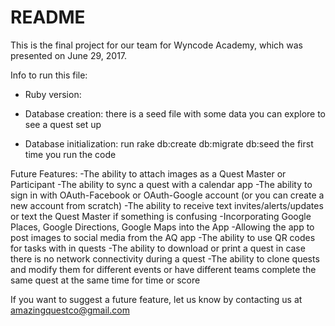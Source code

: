 # README

This is the final project for our team for Wyncode Academy, which was presented on June 29, 2017.

Info to run this file:
* Ruby version: 

* Database creation: there is a seed file with some data you can explore to see a quest set up

* Database initialization: run rake db:create db:migrate db:seed the first time you run the code

Future Features:
-The ability to attach images as a Quest Master or Participant
-The ability to sync a quest with a calendar app
-The ability to sign in with OAuth-Facebook or OAuth-Google account (or you can create a new account from scratch)
-The ability to receive text invites/alerts/updates or text the Quest Master if something is confusing
-Incorporating Google Places, Google Directions, Google Maps into the App
-Allowing the app to post images to social media from the AQ app
-The ability to use QR codes for tasks with in quests
-The ability to download or print a quest in case there is no network connectivity during a quest
-The ability to clone quests and modify them for different events or have different teams complete the same quest at the same time for time or score

If you want to suggest a future feature, let us know by contacting us at amazingquestco@gmail.com
